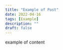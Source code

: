 ```yaml
---
title: "Example of Post"
date: 2022-04-16
tags: [Example]
description: ""
draft: false
---
```

example of content
